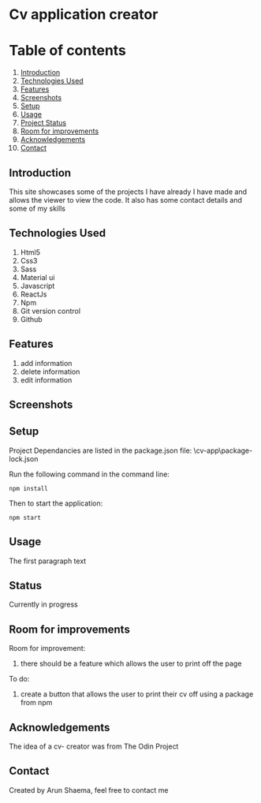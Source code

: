 # Cv application creator


# Table of contents
1. [Introduction](#introduction)
2. [Technologies Used](#paragraph1)
3. [Features](#features-paragraph)
4. [Screenshots](#screenshot)
5. [Setup](#setup-paragraph)
6. [Usage](#usage-paragraph)
7. [Project Status](#status-paragraph)
8. [Room for improvements](#imporvements-paragraph)
9. [Acknowledgements](#Acknowledgements-paragraph)
10. [Contact](#contact-paragraph)



## Introduction <a name="introduction"></a>
This site showcases some of the projects I have already I have made and allows the viewer to view the code. It also has some contact details and some of my skills 

## Technologies Used <a name="paragraph1"></a>
1) Html5
2) Css3
3) Sass
4) Material ui
5) Javascript
6) ReactJs
7) Npm
8) Git version control
9) Github


## Features <a name="features-paragraph"></a>
1) add information 
2) delete information 
3) edit information 

## Screenshots <a name="screenshot"></a>

## Setup <a name="setup-paragraph"></a>
Project Dependancies are listed in the package.json file: \cv-app\package-lock.json

Run the following command in the command line: 

```
npm install
```
Then to start the application:

```
npm start
```

## Usage <a name="usage-paragraph"></a>
The first paragraph text

## Status <a name="status-paragraph"></a>
Currently in progress

## Room for improvements <a name="imporvements-paragraph"></a>

Room for improvement:
1) there should be a feature which allows the user to print off the page 

To do:
1) create a button that allows the user to print their cv off using a package from npm 

## Acknowledgements <a name="Acknowledgements-paragraph"></a>
The idea of a cv- creator was from The Odin Project 

## Contact <a name="Contact-paragraph"></a>
Created by Arun Shaema, feel free to contact me 
